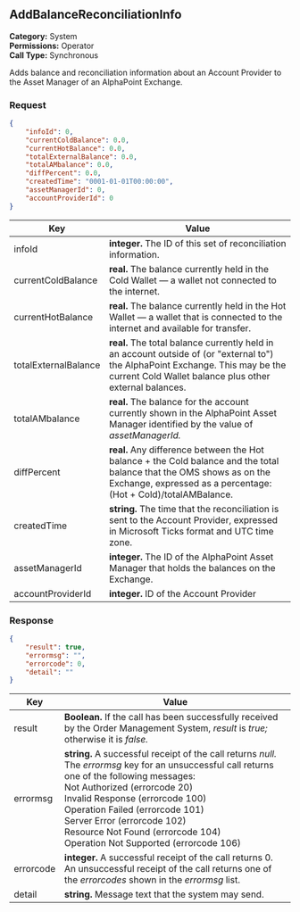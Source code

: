 ## AddBalanceReconciliationInfo

**Category:** System<br />**Permissions:** Operator<br />**Call Type:** Synchronous

Adds balance and reconciliation information about an Account Provider to the Asset Manager of an AlphaPoint Exchange.

### Request

```json
{
    "infoId": 0,
    "currentColdBalance": 0.0,
    "currentHotBalance": 0.0,
    "totalExternalBalance": 0.0,
    "totalAMbalance": 0.0,
    "diffPercent": 0.0,
    "createdTime": "0001-01-01T00:00:00",
    "assetManagerId": 0,
    "accountProviderId": 0
}
```

| Key                  | Value                                                        |
| -------------------- | ------------------------------------------------------------ |
| infoId               | **integer.** The ID of this set of reconciliation information. |
| currentColdBalance   | **real.** The balance currently held in the Cold Wallet &mdash; a wallet not connected to the internet. |
| currentHotBalance    | **real.** The balance currently held in the Hot Wallet &mdash; a wallet that is connected to the internet and available for transfer. |
| totalExternalBalance | **real.** The total balance currently held in an account outside of (or "external to") the AlphaPoint Exchange. This may be the current Cold Wallet balance plus other external balances. |
| totalAMbalance       | **real.** The balance for the account currently shown in the AlphaPoint Asset Manager identified by the value of  *assetManagerId.* |
| diffPercent          | **real.**  Any difference between the Hot balance + the Cold balance and the total balance that the OMS shows as on the Exchange, expressed as a percentage:<br />(Hot + Cold)/totalAMBalance.                                                 |
| createdTime          | **string.** The time that the reconciliation is sent to the Account Provider, expressed in Microsoft Ticks format and UTC time zone. |
| assetManagerId       | **integer.** The ID of the AlphaPoint Asset Manager that holds the balances on the Exchange. |
| accountProviderId    | **integer.** ID of the Account Provider                      |

### Response

```json
{
    "result": true,
    "errormsg": "",
    "errorcode": 0,
    "detail": ""
}
```
| Key       | Value                                                        |
| --------- | ------------------------------------------------------------ |
| result    | **Boolean.** If the call has been successfully received by the Order Management System, *result* is *true;* otherwise it is *false.* |
| errormsg  | **string.** A successful receipt of the call returns *null.* The *errormsg* key for an unsuccessful call returns one of the following messages:<br />Not Authorized (errorcode 20)<br />Invalid Response (errorcode 100)<br />Operation Failed (errorcode 101)<br />Server Error (errorcode 102)<br />Resource Not Found (errorcode 104)<br />Operation Not Supported (errorcode 106) |
| errorcode | **integer.** A successful receipt of the call returns 0. An unsuccessful receipt of the call returns one of the *errorcodes* shown in the *errormsg* list. |
| detail    | **string.** Message text that the system may send.           |


